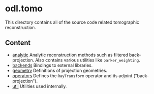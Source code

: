 # odl.tomo

This directory contains all of the source code related tomographic reconstruction.

## Content

* [analytic](analytic) Analytic reconstruction methods such as filtered back-projection. Also contains various utilities like `parker_weighting`.
* [backends](backends) Bindings to external libraries.
* [geometry](geometry) Definitions of projection geometries.
* [operators](operators) Defines the `RayTransform` operator and its adjoint ("back-projection").
* [util](util) Utilities used internally.